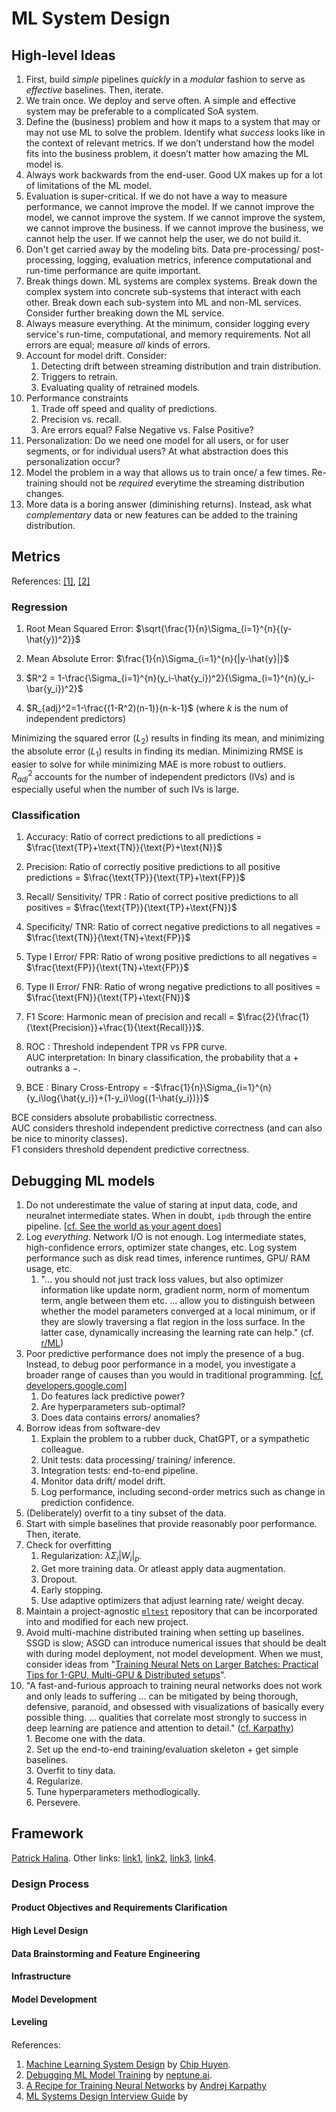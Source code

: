# ML System Design

## High-level Ideas
1. First, build _simple_ pipelines _quickly_ in a _modular_ fashion to serve as _effective_ baselines. Then, iterate.
2. We train once. We deploy and serve often. A simple and effective system may be preferable to a complicated SoA system.
3. Define the (business) problem and how it maps to a system that may or may not use ML to solve the problem. Identify what *success* looks like in the context of relevant metrics. If we don’t understand how the model fits into the business problem, it doesn’t matter how amazing the ML model is.
4. Always work backwards from the end-user. Good UX makes up for a lot of limitations of the ML model.
5. Evaluation is super-critical. If we do not have a way to measure performance, we cannot improve the model. If we cannot improve the model, we cannot improve the system. If we cannot improve the system, we cannot improve the business. If we cannot improve the business, we cannot help the user. If we cannot help the user, we do not build it.
6. Don't get carried away by the modeling bits. Data pre-processing/ post-processing, logging, evaluation metrics, inference computational and run-time performance are quite important.    
7. Break things down. ML systems are complex systems. Break down the complex system into concrete sub-systems that interact with each other. Break down each sub-system into ML and non-ML services. Consider further breaking down the ML service.
8. Always measure everything. At the minimum, consider logging every service's run-time, computational, and memory requirements. Not all errors are equal; measure *all* kinds of errors.
9. Account for model drift. Consider:
   1. Detecting drift between streaming distribution and train distribution.
   2. Triggers to retrain.
   3. Evaluating quality of retrained models.
10. Performance constraints
    1.  Trade off speed and quality of predictions.
    2.  Precision vs. recall.
    3.  Are errors equal? False Negative vs. False Positive?
11. Personalization: Do we need one model for all users, or for user segments, or for individual users? At what abstraction does this personalization occur?
12. Model the problem in a way that allows us to train once/ a few times. Re-training should not be _required_ everytime the streaming distribution changes.
13. More data is a boring answer (diminishing returns). Instead, ask what _complementary_ data or new features can be added to the training distribution.

## Metrics
References: [[1]](https://medium.com/usf-msds/choosing-the-right-metric-for-machine-learning-models-part-1-a99d7d7414e4), [[2]](https://medium.com/usf-msds/choosing-the-right-metric-for-evaluating-machine-learning-models-part-2-86d5649a5428)

### Regression

1. Root Mean Squared Error: $\sqrt{\frac{1}{n}\Sigma_{i=1}^{n}{(y-\hat{y})^2}}$

2. Mean Absolute Error: $\frac{1}{n}\Sigma_{i=1}^{n}{|y-\hat{y}|}$

3. $R^2 =  1-\frac{\Sigma_{i=1}^{n}(y_i-\hat{y_i})^2}{\Sigma_{i=1}^{n}(y_i-\bar{y_i})^2}$
   
4. $R_{adj}^2=1-\frac{(1-R^2)(n-1)}{n-k-1}$ (where $k$ is the num of independent predictors)

Minimizing the squared error ($L_2$) results in finding its mean, and minimizing the absolute error ($L_1$) results in finding its median. Minimizing RMSE is easier to solve for while minimizing MAE is more robust to outliers.    
$R_{adj}^2$ accounts for the number of independent predictors (IVs) and is especially useful when the number of such IVs is large.    


### Classification

1. Accuracy: Ratio of correct predictions to all predictions = $\frac{\text{TP}+\text{TN}}{\text{P}+\text{N}}$

3. Precision: Ratio of correctly positive predictions to all positive predictions = $\frac{\text{TP}}{\text{TP}+\text{FP}}$

4. Recall/ Sensitivity/ TPR : Ratio of correct positive predictions to all positives = $\frac{\text{TP}}{\text{TP}+\text{FN}}$

5. Specificity/ TNR: Ratio of correct negative predictions to all negatives = $\frac{\text{TN}}{\text{TN}+\text{FP}}$

6. Type I Error/ FPR: Ratio of wrong positive predictions to all negatives = $\frac{\text{FP}}{\text{TN}+\text{FP}}$

7. Type II Error/ FNR: Ratio of wrong negative predictions to all positives = $\frac{\text{FN}}{\text{TP}+\text{FN}}$

8. F1 Score: Harmonic mean of precision and recall = $\frac{2}{\frac{1}{\text{Precision}}+\frac{1}{\text{Recall}}}$.

9.  ROC : Threshold independent TPR vs FPR curve.    
AUC interpretation: In binary classification, the probability that a $+$ outranks a $-$.

1.  BCE : Binary Cross-Entropy = -$\frac{1}{n}\Sigma_{i=1}^{n}{y_i\log{\hat{y_i}}+(1-y_i)\log{(1-\hat{y_i})}}$

BCE considers absolute probabilistic correctness.    
AUC considers threshold independent predictive correctness (and can also be nice to minority classes).    
F1 considers threshold dependent predictive correctness.


## Debugging ML models
1. Do not underestimate the value of staring at input data, code, and neuralnet intermediate states. When in doubt, `ipdb` through the entire pipeline. [[cf. See the world as your agent does](https://openai.com/research/openai-baselines-dqn)]
2. Log _everything_. Network I/O is not enough. Log intermediate states, high-confidence errors, optimizer state changes, etc. Log system performance such as disk read times, inference runtimes, GPU/ RAM usage, etc.
   1. "... you should not just track loss values, but also optimizer information like update norm, gradient norm, norm of momentum term, angle between them etc. ... allow you to distinguish between whether the model parameters converged at a local minimum, or if they are slowly traversing a flat region in the loss surface. In the latter case, dynamically increasing the learning rate can help." (cf. [r/ML](https://www.reddit.com/r/MachineLearning/comments/ouiegi/d_sudden_drop_in_loss_after_hours_of_no/))
3. Poor predictive performance does not imply the presence of a bug. Instead, to debug poor performance in a model, you investigate a broader range of causes than you would in traditional programming. [[cf. developers.google.com](https://developers.google.com/machine-learning/testing-debugging/common/overview)]
   1. Do features lack predictive power?
   2. Are hyperparameters sub-optimal?
   3. Does data contains errors/ anomalies?
4. Borrow ideas from software-dev
   1. Explain the problem to a rubber duck, ChatGPT, or a sympathetic colleague.
   2. Unit tests: data processing/ training/ inference.
   3. Integration tests: end-to-end pipeline.
   4. Monitor data drift/ model drift.
   5. Log performance, including second-order metrics such as change in prediction confidence.
5. (Deliberately) overfit to a tiny subset of the data.
6. Start with simple baselines that provide reasonably poor performance. Then, iterate.
7. Check for overfitting
   1. Regularization: $\lambda \Sigma_i |W_i|_p$.
   2. Get more training data. Or atleast apply data augmentation.
   3. Dropout.
   4. Early stopping.
   5. Use adaptive optimizers that adjust learning rate/ weight decay.
8. Maintain a project-agnostic [`mltest`](https://github.com/Thenerdstation/mltest) repository that can be incorporated into and modified for each new project.
9.  Avoid multi-machine distributed training when setting up baselines. SSGD is slow; ASGD can introduce numerical issues that should be dealt with during model deployment, not model development. When we must, consider ideas from "[Training Neural Nets on Larger Batches: Practical Tips for 1-GPU, Multi-GPU & Distributed setups](https://medium.com/huggingface/training-larger-batches-practical-tips-on-1-gpu-multi-gpu-distributed-setups-ec88c3e51255)".
10.  "A fast-and-furious approach to training neural networks does not work and only leads to suffering ... can be mitigated by being thorough, defensive, paranoid, and obsessed with visualizations of basically every possible thing. ... qualities that correlate most strongly to success in deep learning are patience and attention to detail." ([cf. Karpathy](https://karpathy.github.io/2019/04/25/recipe/))    
    1. Become one with the data.    
    2. Set up the end-to-end training/evaluation skeleton + get simple baselines.    
    3. Overfit to tiny data.    
    4. Regularize.    
    5. Tune hyperparameters methodlogically.    
    6. Persevere.    

## Framework
[Patrick Halina](http://patrickhalina.com/posts/ml-systems-design-interview-guide/).
Other links:
[link1](https://towardsdatascience.com/how-to-answer-any-machine-learning-system-design-interview-question-a98656bb7ff0),
[link2](https://towardsdatascience.com/what-is-machine-learning-system-design-interview-and-how-to-prepare-for-it-537d1271d754),
[link3](https://www.educative.io/blog/cracking-machine-learning-interview-system-design),
[link4](https://github.com/alirezadir/Machine-Learning-Interviews/blob/main/src/MLSD/ml-system-design.md#2-ml-system-design-sample-questions).


### Design Process

#### Product Objectives and Requirements Clarification

#### High Level Design

#### Data Brainstorming and Feature Engineering

#### Infrastructure

#### Model Development

#### Leveling

#### 


References:
1. [Machine Learning System Design](https://huyenchip.com/machine-learning-systems-design/toc.html) by [Chip Huyen](https://huyenchip.com).
2. [Debugging ML Model Training](https://neptune.ai/blog/debugging-deep-learning-model-training) by [neptune.ai](https://neptune.ai).
3. [A Recipe for Training Neural Networks](https://karpathy.github.io/2019/04/25/recipe/) by [Andrej Karpathy](https://karpathy.github.io)
4. [ML Systems Design Interview Guide]() by 
